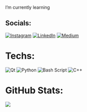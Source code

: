 I’m currently learning<br>


## Socials:
[![Instagram](https://img.shields.io/badge/Instagram-%23E4405F.svg?logo=Instagram&logoColor=white)](https://instagram.com/thamaraiii) [![LinkedIn](https://img.shields.io/badge/LinkedIn-%230077B5.svg?logo=linkedin&logoColor=white)](https://linkedin.com/in/mtm-x) [![Medium](https://img.shields.io/badge/Medium-12100E?logo=medium&logoColor=white)](https://medium.com/@mtm-x) 

# Techs:
![Qt](https://img.shields.io/badge/Qt-%23217346.svg?style=for-the-badge&logo=Qt&logoColor=white) ![Python](https://img.shields.io/badge/python-3670A0?style=for-the-badge&logo=python&logoColor=ffdd54) ![Bash Script](https://img.shields.io/badge/bash_script-%23121011.svg?style=for-the-badge&logo=gnu-bash&logoColor=white) ![C++](https://img.shields.io/badge/c++-%2300599C.svg?style=for-the-badge&logo=c%2B%2B&logoColor=white)
# GitHub Stats:
![](https://github-readme-stats.vercel.app/api/top-langs/?username=mtm-x&theme=dark&hide_border=false&include_all_commits=false&count_private=false&layout=compact)


